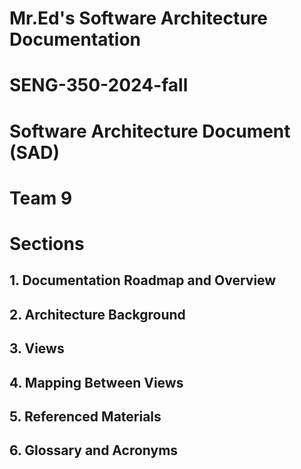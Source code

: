 # Mr.Ed's Software Architecture Documentation
# SENG-350-2024-fall
# Software Architecture Document (SAD)
# Team 9


# Sections <br>
## 1. Documentation Roadmap and Overview <br>
## 2. Architecture Background <br>
## 3. Views <br>
## 4. Mapping Between Views <br>
## 5. Referenced Materials <br>
## 6. Glossary and Acronyms <br>
